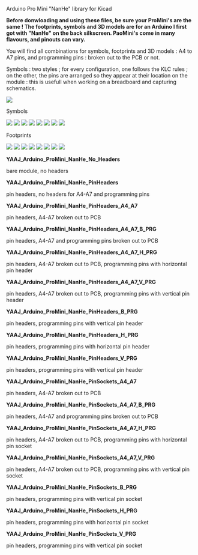 Arduino Pro Mini "NanHe" library for Kicad

**Before donwloading and using these files, be sure your ProMini's are the same ! The footprints, symbols and 3D models are for an Arduino I first got with "NanHe" on the back silkscreen. PaoMini's come in many flavours, and pinouts can vary.**

You will find all combinations for symbols, footprints and 3D models : A4 to A7 pins, and programming pins : broken out to the PCB or not.

Symbols : two styles ; for every configuration, one follows the KLC rules ; on the other, the pins are arranged so they appear at their location on the module : this is usefull when working on a breadboard and capturing schematics.

![](https://github.com/yet-another-average-joe/KiCad-Arduino/blob/main/Arduino_Pro_Mini_NanHe/Images/Arduino_Pro_Mini_NanHe.JPG)

Symbols

![](https://github.com/yet-another-average-joe/KiCad-Arduino/blob/main/Arduino_Pro_Mini_NanHe/Images/YAAJ_Arduino_ProMini_NanHe_A4-A7_PRG_Part_Like_Sym.png)
![](https://github.com/yet-another-average-joe/KiCad-Arduino/blob/main/Arduino_Pro_Mini_NanHe/Images/YAAJ_Arduino_ProMini_NanHe_A4-A7_PRG_Sym.png)
![](https://github.com/yet-another-average-joe/KiCad-Arduino/blob/main/Arduino_Pro_Mini_NanHe/Images/YAAJ_Arduino_ProMini_NanHe_A4-A7_Part_Like_Sym.png)
![](https://github.com/yet-another-average-joe/KiCad-Arduino/blob/main/Arduino_Pro_Mini_NanHe/Images/YAAJ_Arduino_ProMini_NanHe_A4-A7_Sym.png)
![](https://github.com/yet-another-average-joe/KiCad-Arduino/blob/main/Arduino_Pro_Mini_NanHe/Images/YAAJ_Arduino_ProMini_NanHe_PRG_Part_Like_Sym.png)
![](https://github.com/yet-another-average-joe/KiCad-Arduino/blob/main/Arduino_Pro_Mini_NanHe/Images/YAAJ_Arduino_ProMini_NanHe_PRG_Sym.png)
![](https://github.com/yet-another-average-joe/KiCad-Arduino/blob/main/Arduino_Pro_Mini_NanHe/Images/YAAJ_Arduino_ProMini_NanHe_Part_Like_Sym.png)
![](https://github.com/yet-another-average-joe/KiCad-Arduino/blob/main/Arduino_Pro_Mini_NanHe/Images/YAAJ_Arduino_ProMini_NanHe_Sym.png)

Footprints

![](https://github.com/yet-another-average-joe/KiCad-Arduino/blob/main/Arduino_Pro_Mini_NanHe/Images/YAAJ_Arduino_ProMini_NanHe_1_Footprint.png)
![](https://github.com/yet-another-average-joe/KiCad-Arduino/blob/main/Arduino_Pro_Mini_NanHe/Images/YAAJ_Arduino_ProMini_NanHe_2_Footprint.png)
![](https://github.com/yet-another-average-joe/KiCad-Arduino/blob/main/Arduino_Pro_Mini_NanHe/Images/YAAJ_Arduino_ProMini_NanHe_A4_A7_1_Footprint.png)
![](https://github.com/yet-another-average-joe/KiCad-Arduino/blob/main/Arduino_Pro_Mini_NanHe/Images/YAAJ_Arduino_ProMini_NanHe_A4_A7_2_Footprint.png)
![](https://github.com/yet-another-average-joe/KiCad-Arduino/blob/main/Arduino_Pro_Mini_NanHe/Images/YAAJ_Arduino_ProMini_NanHe_A4_A7_PRG_1_Footprint.png)
![](https://github.com/yet-another-average-joe/KiCad-Arduino/blob/main/Arduino_Pro_Mini_NanHe/Images/YAAJ_Arduino_ProMini_NanHe_A4_A7_PRG_2_Footprint.png)
![](https://github.com/yet-another-average-joe/KiCad-Arduino/blob/main/Arduino_Pro_Mini_NanHe/Images/YAAJ_Arduino_ProMini_NanHe_PRG_1_Footprint.png)
![](https://github.com/yet-another-average-joe/KiCad-Arduino/blob/main/Arduino_Pro_Mini_NanHe/Images/YAAJ_Arduino_ProMini_NanHe_PRG_2_Footprint.png)

**YAAJ_Arduino_ProMini_NanHe_No_Headers**

bare module, no headers

**YAAJ_Arduino_ProMini_NanHe_PinHeaders**

pin headers, no headers for A4-A7 and programming pins

**YAAJ_Arduino_ProMini_NanHe_PinHeaders_A4_A7**

pin headers, A4-A7 broken out to PCB 

**YAAJ_Arduino_ProMini_NanHe_PinHeaders_A4_A7_B_PRG**

pin headers, A4-A7 and programming pins broken out to PCB 

**YAAJ_Arduino_ProMini_NanHe_PinHeaders_A4_A7_H_PRG**

pin headers, A4-A7 broken out to PCB, programming pins with horizontal pin header 

**YAAJ_Arduino_ProMini_NanHe_PinHeaders_A4_A7_V_PRG**

pin headers, A4-A7 broken out to PCB, programming pins with vertical pin header 

**YAAJ_Arduino_ProMini_NanHe_PinHeaders_B_PRG**

pin headers, programming pins with vertical pin header 

**YAAJ_Arduino_ProMini_NanHe_PinHeaders_H_PRG**

pin headers, programming pins with horizontal pin header 

**YAAJ_Arduino_ProMini_NanHe_PinHeaders_V_PRG**

pin headers, programming pins with vertical pin header 

**YAAJ_Arduino_ProMini_NanHe_PinSockets_A4_A7**

pin headers, A4-A7 broken out to PCB 

**YAAJ_Arduino_ProMini_NanHe_PinSockets_A4_A7_B_PRG**

pin headers, A4-A7 and programming pins broken out to PCB 

**YAAJ_Arduino_ProMini_NanHe_PinSockets_A4_A7_H_PRG**

pin headers, A4-A7 broken out to PCB, programming pins with horizontal pin socket 

**YAAJ_Arduino_ProMini_NanHe_PinSockets_A4_A7_V_PRG**

pin headers, A4-A7 broken out to PCB, programming pins with vertical pin socket 

**YAAJ_Arduino_ProMini_NanHe_PinSockets_B_PRG**

pin headers, programming pins with vertical pin socket 

**YAAJ_Arduino_ProMini_NanHe_PinSockets_H_PRG**

pin headers, programming pins with horizontal pin socket 

**YAAJ_Arduino_ProMini_NanHe_PinSockets_V_PRG**

pin headers, programming pins with vertical pin socket 
